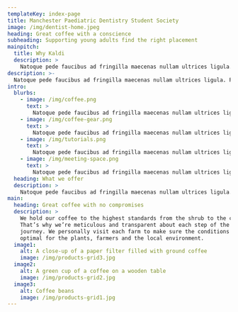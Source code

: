 ```yaml
---
templateKey: index-page
title: Manchester Paediatric Dentistry Student Society
image: /img/dentist-home.jpeg
heading: Great coffee with a conscience
subheading: Supporting young adults find the right placement
mainpitch:
  title: Why Kaldi
  description: >
    Natoque pede faucibus ad fringilla maecenas nullam ultrices ligula. Pede potenti suspendisse consectetur lacinia faucibus feugiat. Sit nam dui felis per. Nisi sapien varius mauris morbi cubilia conubia.
description: >-
  Natoque pede faucibus ad fringilla maecenas nullam ultrices ligula. Pede potenti suspendisse consectetur lacinia faucibus feugiat. Sit nam dui felis per. Nisi sapien varius mauris morbi cubilia conubia.
intro:
  blurbs:
    - image: /img/coffee.png
      text: >
        Natoque pede faucibus ad fringilla maecenas nullam ultrices ligula. Pede potenti suspendisse consectetur lacinia faucibus feugiat. Sit nam dui felis per. Nisi sapien varius mauris morbi cubilia conubia.
    - image: /img/coffee-gear.png
      text: >
        Natoque pede faucibus ad fringilla maecenas nullam ultrices ligula. Pede potenti suspendisse consectetur lacinia faucibus feugiat. Sit nam dui felis per. Nisi sapien varius mauris morbi cubilia conubia.
    - image: /img/tutorials.png
      text: >
        Natoque pede faucibus ad fringilla maecenas nullam ultrices ligula. Pede potenti suspendisse consectetur lacinia faucibus feugiat. Sit nam dui felis per. Nisi sapien varius mauris morbi cubilia conubia.
    - image: /img/meeting-space.png
      text: >
        Natoque pede faucibus ad fringilla maecenas nullam ultrices ligula. Pede potenti suspendisse consectetur lacinia faucibus feugiat. Sit nam dui felis per. Nisi sapien varius mauris morbi cubilia conubia.
  heading: What we offer
  description: >
    Natoque pede faucibus ad fringilla maecenas nullam ultrices ligula. Pede potenti suspendisse consectetur lacinia faucibus feugiat. Sit nam dui felis per. Nisi sapien varius mauris morbi cubilia conubia.
main:
  heading: Great coffee with no compromises
  description: >
    We hold our coffee to the highest standards from the shrub to the cup.
    That’s why we’re meticulous and transparent about each step of the coffee’s
    journey. We personally visit each farm to make sure the conditions are
    optimal for the plants, farmers and the local environment.
  image1:
    alt: A close-up of a paper filter filled with ground coffee
    image: /img/products-grid3.jpg
  image2:
    alt: A green cup of a coffee on a wooden table
    image: /img/products-grid2.jpg
  image3:
    alt: Coffee beans
    image: /img/products-grid1.jpg
---
```

